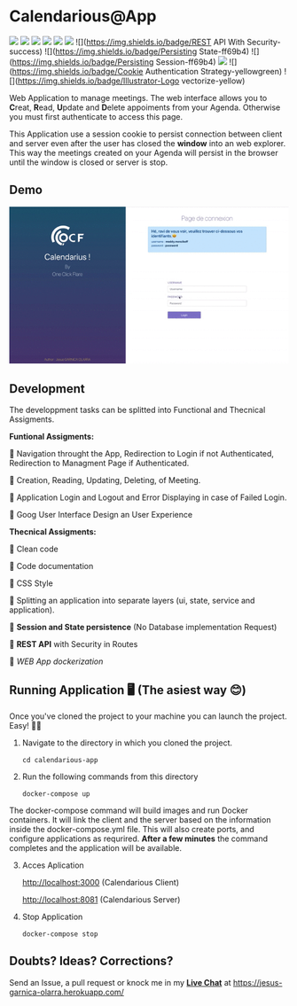 # Calendarious@App

![](https://img.shields.io/badge/ReactNative-16.8.3-blue) ![](https://img.shields.io/badge/NodeJS-12.10.0-blue) ![](https://img.shields.io/badge/Docker-18.03.1-9cf) ![](https://img.shields.io/badge/reactNavigation-green) ![](https://img.shields.io/badge/Redux-blueviolet) ![](https://img.shields.io/badge/ReactBootstrap-important) ![](https://img.shields.io/badge/REST API With Security-success) ![](https://img.shields.io/badge/Persisting State-ff69b4) ![](https://img.shields.io/badge/Persisting Session-ff69b4) ![](https://img.shields.io/badge/PassportJS-blueViolet) ![](https://img.shields.io/badge/Cookie Authentication Strategy-yellowgreen) ![](https://img.shields.io/badge/Illustrator-Logo vectorize-yellow)

Web Application to manage meetings. The web interface allows you to **C**reat, **R**ead, **U**pdate and **D**elete appoiments from your Agenda. Otherwise you must first authenticate to access this page.

This Application use a session cookie to persist connection  between client and server even after the user has closed the **window** into an web explorer. This way the meetings created on your Agenda will persist in the browser until the window is closed or server is stop.

## Demo

<img src="client/public/assets/demo.gif" alt="test-tech" width="900"/>

## Development

The developpment tasks can be splitted into Functional and Thecnical Assigments.

**Funtional Assigments:**

:small_blue_diamond: Navigation throught the App, Redirection to Login if not Authenticated, Redirection to Managment Page if Authenticated.

:small_blue_diamond: Creation, Reading, Updating, Deleting, of Meeting.

:small_blue_diamond:  Application Login and Logout and Error Displaying in case of Failed Login.

:small_blue_diamond: Goog User Interface Design an User Experience

**Thecnical Assigments:**

:small_orange_diamond: Clean code

:small_orange_diamond: Code documentation

:small_orange_diamond: CSS Style

:small_orange_diamond: Splitting an application into separate layers (ui, state, service and application).

:small_orange_diamond: **Session and State persistence**  (No Database implementation Request)

:small_orange_diamond: **REST API** with Security in Routes

:small_orange_diamond: *WEB App dockerization*

## Running Application 🖥️ (The asiest way 😊)

Once you've cloned the project to your machine you can launch the project. Easy! 👏🏻

1. Navigate to the directory in which you cloned the project.



   ```
   cd calendarious-app
   ```

2. Run the following commands from this directory



   ```
   docker-compose up
   ```

The docker-compose command will build images and run Docker containers. It will  link the client and the server based on the information inside the docker-compose.yml file. This will also create ports, and configure applications as requrired. **After a few minutes** the command completes and the application will be available.

3. Acces Aplication

   [http://localhost:3000](http://localhost:3000/) (Calendarious Client)

   [http://localhost:8081](http://localhost:8081/) (Calendarious Server)

4. Stop Application



   ```
   docker-compose stop
   ```



## Doubts? Ideas? Corrections?

Send an Issue, a pull request or knock me in my **<u>Live Chat</u>** at  https://jesus-garnica-olarra.herokuapp.com/ 
